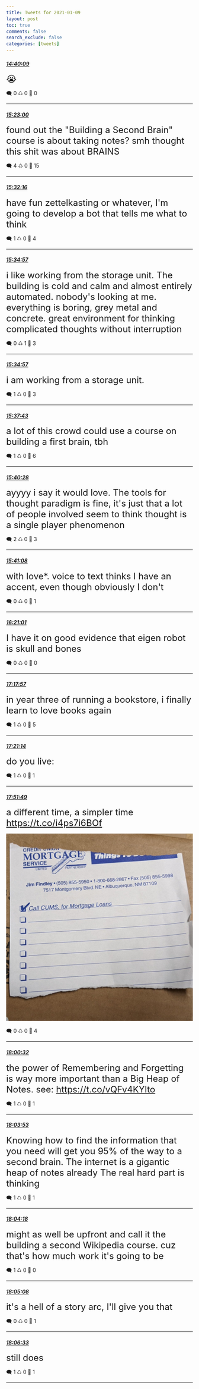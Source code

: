 ```yaml
---
title: Tweets for 2021-01-09
layout: post
toc: true
comments: false
search_exclude: false
categories: [tweets]
---
```



#### <a href = "https://twitter.com/deepfates/status/1348021767613280257">*14:40:09*</a>

<font size="5">😭</font>



🗨️ 0 ♺ 0 🤍  0   

---
    
#### <a href = "https://twitter.com/deepfates/status/1348032553635045376">*15:23:00*</a>

<font size="5">found out the "Building a Second Brain" course is about taking notes? smh  thought this shit was about BRAINS</font>



🗨️ 4 ♺ 0 🤍  15   

---
    
#### <a href = "https://twitter.com/deepfates/status/1348034886506999809">*15:32:16*</a>

<font size="5">have fun zettelkasting or whatever, I'm going to develop a bot that tells me what to think</font>



🗨️ 1 ♺ 0 🤍  4   

---
    
#### <a href = "https://twitter.com/deepfates/status/1348035561479524352">*15:34:57*</a>

<font size="5">i like working from the storage unit. The building is cold and calm and almost entirely automated. nobody's looking at me. everything is boring, grey metal and concrete.   great environment for thinking complicated thoughts without interruption</font>



🗨️ 0 ♺ 1 🤍  3   

---
    
#### <a href = "https://twitter.com/deepfates/status/1348035560472936448">*15:34:57*</a>

<font size="5">i am working from a storage unit.</font>



🗨️ 1 ♺ 0 🤍  3   

---
    
#### <a href = "https://twitter.com/deepfates/status/1348036257704673281">*15:37:43*</a>

<font size="5">a lot of this crowd could use a course on building a first brain, tbh</font>



🗨️ 1 ♺ 0 🤍  6   

---
    
#### <a href = "https://twitter.com/deepfates/status/1348036950268071939">*15:40:28*</a>

<font size="5">ayyyy i say it would love. The tools for thought paradigm is fine, it's just that a lot of people involved seem to think thought is a single player phenomenon</font>



🗨️ 2 ♺ 0 🤍  3   

---
    
#### <a href = "https://twitter.com/deepfates/status/1348037117855715328">*15:41:08*</a>

<font size="5">with love*.  voice to text thinks I have an accent, even though obviously I don't</font>



🗨️ 0 ♺ 0 🤍  1   

---
    
#### <a href = "https://twitter.com/deepfates/status/1348047155261444096">*16:21:01*</a>

<font size="5">I have it on good evidence that eigen robot is skull and bones</font>



🗨️ 0 ♺ 0 🤍  0   

---
    
#### <a href = "https://twitter.com/deepfates/status/1348061481808498688">*17:17:57*</a>

<font size="5">in year three of running a bookstore, i finally learn to love books again</font>



🗨️ 1 ♺ 0 🤍  5   

---
    
#### <a href = "https://twitter.com/deepfates/status/1348062307633434626">*17:21:14*</a>

<font size="5">do you live:</font>



🗨️ 1 ♺ 0 🤍  1   

---
    
#### <a href = "https://twitter.com/deepfates/status/1348070003753381888">*17:51:49*</a>

<font size="5">a different time, a simpler time  https://t.co/i4ps7i6BOf</font>

![image from twitter](/images/ErVOhU0UUAANXTt.jpg)


🗨️ 0 ♺ 0 🤍  4   

---
    
#### <a href = "https://twitter.com/deepfates/status/1348072196153831425">*18:00:32*</a>

<font size="5">the power of Remembering and Forgetting is way more important than a Big Heap of Notes. see:  https://t.co/vQFv4KYlto</font>



🗨️ 1 ♺ 0 🤍  1   

---
    
#### <a href = "https://twitter.com/deepfates/status/1348073040656039937">*18:03:53*</a>

<font size="5">Knowing how to find the information that you need will get you 95% of the way to a second brain. The internet is a gigantic heap of notes already  The real hard part is thinking</font>



🗨️ 1 ♺ 0 🤍  1   

---
    
#### <a href = "https://twitter.com/deepfates/status/1348073146113425408">*18:04:18*</a>

<font size="5">might as well be upfront and call it the building a second Wikipedia course. cuz that's how much work it's going to be</font>



🗨️ 1 ♺ 0 🤍  0   

---
    
#### <a href = "https://twitter.com/deepfates/status/1348073356885512192">*18:05:08*</a>

<font size="5">it's a hell of a story arc, I'll give you that</font>



🗨️ 0 ♺ 0 🤍  1   

---
    
#### <a href = "https://twitter.com/deepfates/status/1348073709588811778">*18:06:33*</a>

<font size="5">still does</font>



🗨️ 1 ♺ 0 🤍  1   

---
    
            

